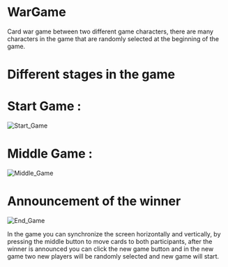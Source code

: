 # WarGame

Card war game between two different game characters, there are many characters in the game that are randomly selected at the beginning of the game.

# Different stages in the game

# Start Game : 

![Start_Game](https://user-images.githubusercontent.com/65177459/99878711-fdda3600-2c0f-11eb-8144-3cbfea4879ee.jpg)

# Middle Game :

![Middle_Game](https://user-images.githubusercontent.com/65177459/99878855-fe270100-2c10-11eb-93eb-f5c035187b2e.jpg)
# Announcement of the winner

![End_Game](https://user-images.githubusercontent.com/65177459/99878860-02ebb500-2c11-11eb-8392-c6c9aa2f6440.jpg)

In the game you can synchronize the screen horizontally and vertically, 
by pressing the middle button to move cards to both participants, after the winner is announced you can click the new game button
and in the new game two new players will be randomly selected and new game will start.
